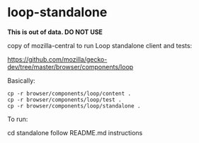 loop-standalone
===============

**This is out of data.  DO NOT USE**

copy of mozilla-central to run Loop standalone client and tests:

https://github.com/mozilla/gecko-dev/tree/master/browser/components/loop

Basically:

    cp -r browser/components/loop/content .
    cp -r browser/components/loop/test .
    cp -r browser/components/loop/standalone .

To run:

cd standalone
follow README.md instructions



